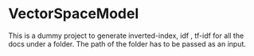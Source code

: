 # VectorSpaceModel
This is a dummy project to generate inverted-index, idf , tf-idf for all the docs under a folder. The path of the folder has to be passed as an input.
